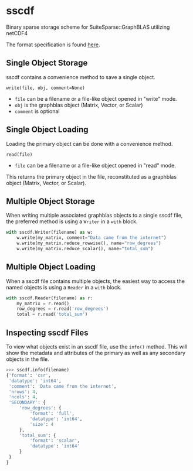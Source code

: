 # sscdf
Binary sparse storage scheme for SuiteSparse::GraphBLAS utilizing netCDF4

The format specification is found [here](Specification.md).

## Single Object Storage
sscdf contains a convenience method to save a single object.

`write(file, obj, comment=None)`

- `file` can be a filename or a file-like object opened in "write" mode.
- `obj` is the graphblas object (Matrix, Vector, or Scalar)
- `comment` is optional

## Single Object Loading
Loading the primary object can be done with a convenience method.

`read(file)`

- `file` can be a filename or a file-like object opened in "read" mode.

This returns the primary object in the file, reconstituted
as a graphblas object (Matrix, Vector, or Scalar).

## Multiple Object Storage
When writing multiple associated graphblas objects to a single sscdf file,
the preferred method is using a `Writer` in a `with` block.

```python
with sscdf.Writer(filename) as w:
    w.write(my_matrix, comment="Data came from the internet")
    w.write(my_matrix.reduce_rowwise(), name="row_degrees")
    w.write(my_matrix.reduce_scalar(), name="total_sum")
```

## Multiple Object Loading
When a sscdf file contains multiple objects, the easiest way to access the named
objects is using a `Reader` in a `with` block.

```python
with sscdf.Reader(filename) as r:
    my_matrix = r.read()
    row_degrees = r.read('row_degrees')
    total = r.read('total_sum')
```

## Inspecting sscdf Files
To view what objects exist in an sscdf file, use the `info()` method.
This will show the metadata and attributes of the primary as well as any
secondary objects in the file.

```python
>>> sscdf.info(filename)
{'format': 'csr',
 'datatype': 'int64',
 'comment': 'Data came from the internet',
 'nrows': 4,
 'ncols': 4,
 'SECONDARY': {
     'row_degrees': {
         'format': 'full',
         'datatype': 'int64',
         'size': 4
     },
     'total_sum': {
         'format': 'scalar',
         'datatype': 'int64'
     }
 }
}
```
